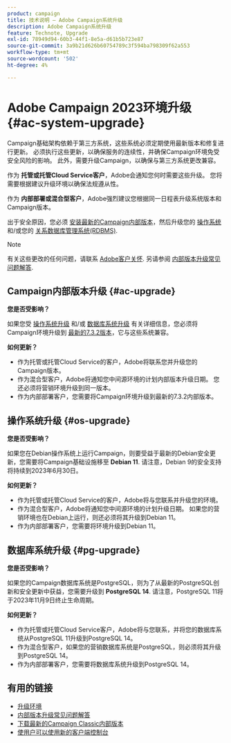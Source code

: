 ```yaml
---
product: campaign
title: 技术说明 — Adobe Campaign系统升级
description: Adobe Campaign系统升级
feature: Technote, Upgrade
exl-id: 78949d94-60b3-44f1-8e5a-d61b5b723e87
source-git-commit: 3a9b21d626b60754789c3f594ba798309f62a553
workflow-type: tm+mt
source-wordcount: '502'
ht-degree: 4%

---
```


# Adobe Campaign 2023环境升级 {#ac-system-upgrade}

Campaign基础架构依赖于第三方系统，这些系统必须定期使用最新版本和修复进行更新。 必须执行这些更新，以确保服务的连续性，并确保Campaign环境免受安全风险的影响。 此外，需要升级Campaign，以确保与第三方系统更改兼容。

作为 **托管或托管Cloud Service客户**，Adobe会通知您何时需要这些升级。 您将需要根据建议升级环境以确保法规遵从性。

作为 **内部部署或混合型客户**，Adobe强烈建议您根据同一日程表升级系统版本和Campaign版本。

出于安全原因，您必须 [安装最新的Campaign内部版本](#ac-upgrade)，然后升级您的 [操作系统](#os-upgrade) 和/或您的 [关系数据库管理系统(RDBMS)](#pg-upgrade).

>[!NOTE]
>
>有关这些更改的任何问题，请联系 [Adobe客户关怀](https://helpx.adobe.com/cn/enterprise/admin-guide.html/enterprise/using/support-for-experience-cloud.ug.html). 另请参阅 [内部版本升级常见问题解答](../../platform/using/faq-build-upgrade.md).
>

## Campaign内部版本升级 {#ac-upgrade}

**您是否受影响？**

如果您受 [操作系统升级](#os-upgrade) 和/或 [数据库系统升级](#pg-upgrade) 有关详细信息，您必须将Campaign环境升级到 [最新的7.3.2版本](../../rn/using/latest-release.md#release-7-3-2)，它与这些系统兼容。

**如何更新？**

* 作为托管或托管Cloud Service的客户，Adobe将联系您并升级您的Campaign版本。
* 作为混合型客户，Adobe将通知您中间源环境的计划内部版本升级日期。 您还必须将营销环境升级到同一版本。
* 作为内部部署客户，您需要将Campaign环境升级到最新的7.3.2内部版本。


## 操作系统升级 {#os-upgrade}

**您是否受影响？**

如果您在Debian操作系统上运行Campaign，则要受益于最新的Debian安全更新，您需要将Campaign基础设施移至 **Debian 11**. 请注意，Debian 9的安全支持将持续到2023年6月30日。

**如何更新？**

* 作为托管或托管Cloud Service的客户，Adobe将与您联系并升级您的环境。
* 作为混合型客户，Adobe将通知您中间源环境的计划升级日期。 如果您的营销环境也在Debian上运行，则还必须将其升级到Debian 11。
* 作为内部部署客户，您需要将环境升级到Debian 11。

## 数据库系统升级 {#pg-upgrade}

**您是否受影响？**

如果您的Campaign数据库系统是PostgreSQL，则为了从最新的PostgreSQL创新和安全更新中获益，您需要升级到 **PostgreSQL 14**. 请注意，PostgreSQL 11将于2023年11月9日终止生命周期。

**如何更新？**

* 作为托管或托管Cloud Service客户，Adobe将与您联系，并将您的数据库系统从PostgreSQL 11升级到PostgreSQL 14。
* 作为混合型客户，如果您的营销数据库系统是PostgreSQL，则必须将其升级到PostgreSQL 14。
* 作为内部部署客户，您需要将数据库系统升级到PostgreSQL 14。


## 有用的链接

* [升级环境](../../production/using/build-upgrade.md)
* [内部版本升级常见问题解答](../../platform/using/faq-build-upgrade.md)
* [下载最新的Campaign Classic内部版本](https://experience.adobe.com/#/downloads/content/software-distribution/cn/campaign.html)
* [使用户可以使用新的客户端控制台](../../installation/using/client-console-availability-for-windows.md)

